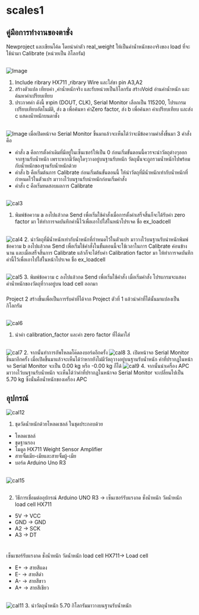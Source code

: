# scales1
## คู่มือการทำงานของตาชั่ง
Newproject และเขียนโค้ด โดยนำค่าตัว real_weight ให้เป็นค่าน้ำหนักของจริงของ load ที่จะใช้นำมา Calibrate (หน่วยเป็น กิโลกรัม)
##
![Image](https://user-images.githubusercontent.com/117147894/200517549-8a9d574e-2d03-4a80-b64f-34b5dc174880.jpg)
1)	Include ribrary HX711 ,ribrary Wire และใส่ขา pin A3,A2
2)	สร้างตัวแปล เทียบค่า ,ค่าน้ำหนักจริง และรับหน่วยเป็นกิโลกรัม
สร้างVoid อ่านค่าน้ำหนัก และ ค้นหาค่าเปรียบเทียบ
3)	ประกาศค่า ดังนี้ 
ขาpin (DOUT, CLK), Serial Monitor เลือกเป็น 115200, โปรแกรมเปรียบเทียบอัตโนมัติ, 
ส่ง a เพื่อค้นหา ค่าZero factor, ส่ง b เพื่อค้นหา ค่าเปรียบเทียบ และส่ง c แสดงน้ำหนักบนตาชั่ง
##
![Image](https://user-images.githubusercontent.com/117147894/200518474-75e86dfd-ef94-4596-951d-78c067b9457c.jpg)
เมื่อเปิดหน้าจอ Serial Monitor ขึ้นมาแล้วจะเห็นได้ว่าจะมีข้อความคำสั่งขึ้นมา 3 คำสั่งคือ
- คำสั่ง a คือการตั้งค่าเดิมที่มีอยู่ในเซ็นเซอร์ให้เป็น 0 ก่อนเริ่มขั้นตอนนี้ควรจะนำวัตถุต่างๆออกจากฐานรับน้ำหนัก เพราะหากมีวัตถุใดๆวางอยู่บนฐานรับหนัก วัตถุนั้นจะถูกรวมน้ำหนักไปพร้อมกับน้ำหนักของฐานรับน้ำหนักด้วย
- คำสั่ง b คือเริ่มต้นการ Calibrate ก่อนเริ่มต้นขั้นตอนนี้ ให้นำวัตถุที่มีน้ำหนักเท่ากับน้ำหนักที่กำหนดไว้ในตัวแปร มาวางไว้บนฐานรับนำหนักก่อนเริ่มคำสั่ง
- คำสั่ง c คือเริ่มทดสอบผลการ Calibrate
##
![cal3](https://user-images.githubusercontent.com/117147894/200519026-241e600b-47e6-45b5-a892-c624d88ae25a.jpg)
1.	พิมพ์ข้อความ a ลงไปแล้วกด Send เพื่อเริ่มใช้คำสั่งเมื่อการตั้งค่าเสร็จสิ้นก็จะได้รับค่า zero factor 
มา ให้ทำการจดบันทึกค่านี้ไว้เพื่อเอาไปใส่ในหน้าโปรเจค ชื่อ ex_loadcell
##
![cal4](https://user-images.githubusercontent.com/117147894/200519345-5429797d-5b1d-453e-a86b-c92febbb96a1.jpg)
2.	นำวัตถุที่มีน้ำหนักเท่ากับน้ำหนักที่กำหนดไว้ในตัวแปร มาวางไว้บนฐานรับนำหนักพิมพ์ข้อความ b ลงไปแล้วกด Send เพื่อเริ่มใช้คำสั่งในขั้นตอนนี้จะใช้เวลาในการ Calibrate ค่อนข้างนาน และเมื่อเสร็จสิ้นการ Calibrate แล้วก็จะได้รับค่า Calibration factor มา ให้ทำการจดบันทึกค่านี้ไว้เพื่อเอาไปใส่ในหน้าโปรเจค ชื่อ ex_loadcell
##
![cal5](https://user-images.githubusercontent.com/117147894/200519738-08b21f01-3457-4cbf-9bfc-ad0ec2b97f46.jpg)
3.	พิมพ์ข้อความ c ลงไปแล้วกด Send เพื่อเริ่มใช้คำสั่ง เมื่อเริ่มคำสั่ง โปรแกรมจะแสดงค่าน้ำหนักของวัตถุที่วางอยู่บน load cell ออกมา
###
Project 2 สร้างขึ้นเพื่อเป็นการรับค่าที่ได้จาก Project ตัวที่ 1 แล้วนำค่าที่ได้นั้นมาแปลงเป็นกิโลกรัม
##
![cal6](https://user-images.githubusercontent.com/117147894/200521224-015ba1e4-d4de-468b-8cf4-f551a9905ad4.jpg)
1.	นำค่า calibration_factor และค่า zero factor ที่ได้มาใส่
##
![cal7](https://user-images.githubusercontent.com/117147894/200521474-ac061af2-aa1a-47a2-9248-1c21f3965409.jpg)
2.	จากนั้นทำการอัพโหลดโค๊ดลงบอร์ดอีกครั้ง
![cal8](https://user-images.githubusercontent.com/117147894/200521714-bbe10636-be33-4515-8637-850ad7925d3c.jpg)
3.	เปิดหน้าจอ Serial Monitor ขึ้นมาอีกครั้ง เมื่อเปิดขึ้นมาแล้วจะเห็นได้ว่าหากยังไม่มีวัตถุวางอยู่บนฐานรับน้ำหนัก ค่าที่ปรากฏในหน้าจอ Serial Monitor จะเป็น 0.00 kg หรือ -0.00 kg ก็ได้
![cal9](https://user-images.githubusercontent.com/117147894/200522067-d944f38f-d650-47aa-b9ff-f1bd519b9478.jpg)
4.	จากนั้นนำเครื่อง APC มาวางไว้บนฐานรับน้ำหนัก จะเห็นได้ว่าค่าที่ปรากฏในหน้าจอ Serial Monitor จะเปลี่ยนไปเป็น 5.70 kg ซึ่งนั่นคือน้ำหนักของเครื่อง APC
## อุปกรณ์
![cal12](https://user-images.githubusercontent.com/117147894/200719238-f7b10cce-cec4-4d0b-8108-9e7a630c86a6.jpg)
1. ชุดวัดน้ำหนักด้วยโหลดเซลล์ ในชุดประกอบด้วย 
- โหลดเซลล์ 
- ชุดฐานรอง
- โมดูล HX711 Weight Sensor Amplifier 
- สายจั้มเมีย-เมียและสายจั้มผู้-เมีย 
- บอร์ด Arduino Uno R3
##
![cal15](https://user-images.githubusercontent.com/117147894/200720925-d2cf3393-fef0-4bc2-9a06-41784f2abfa3.png)
##
2. วิธีการเชื่อมต่ออุปกรณ์
Arduino UNO R3 -> เซ็นเซอร์รับแรงกด ชั่งน้ำหนัก วัดน้ำหนัก load cell HX711
- 5V -> VCC
- GND -> GND
- A2 -> SCK
- A3 -> DT
#
เซ็นเซอร์รับแรงกด ชั่งน้ำหนัก วัดน้ำหนัก load cell HX711-> Load cell
- E+ -> สายสีแดง
- E- -> สายสีดำ
- A- -> สายสีขาว
- A+ -> สายสีเชียว
##
![cal11](https://user-images.githubusercontent.com/117147894/200722014-40eeb39f-47a1-494f-8853-893844a4fd1e.jpg)
3. นำวัตถุน้ำหนัก 5.70 กิโลกรัมมาวางบนฐานรับน้ำหนัก




